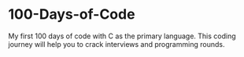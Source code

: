 # 100-Days-of-Code
My first 100 days of code with C as the primary language. This coding journey will help you to crack interviews and programming rounds.
